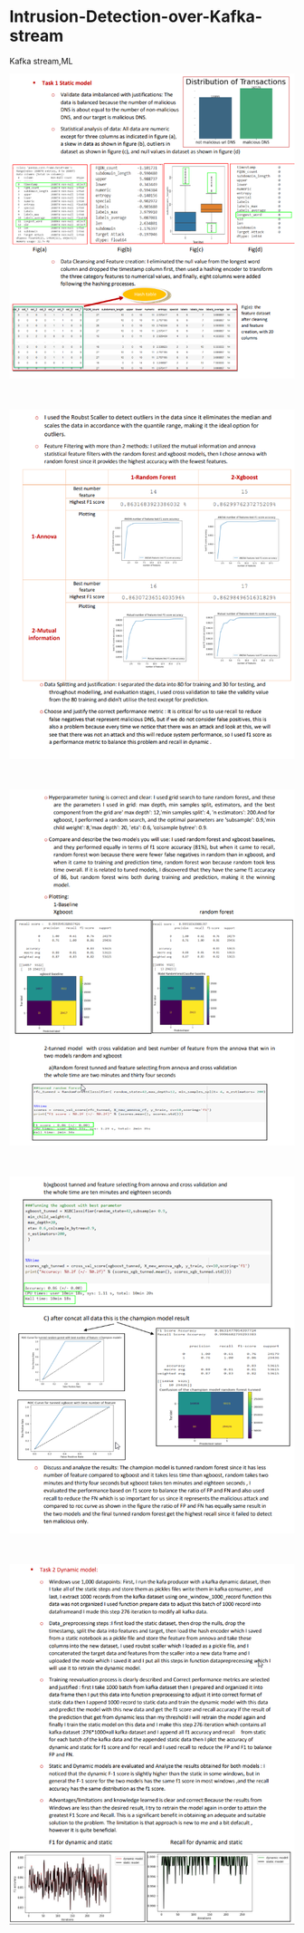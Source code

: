 # Intrusion-Detection-over-Kafka-stream
Kafka stream,ML

![alt text](1.png)
<br><br><br><br>
![alt text](2.png)
<br><br><br><br>
![alt text](3.png)
<br><br><br><br>
![alt text](4.png)
<br><br><br><br>
![alt text](5.png)

